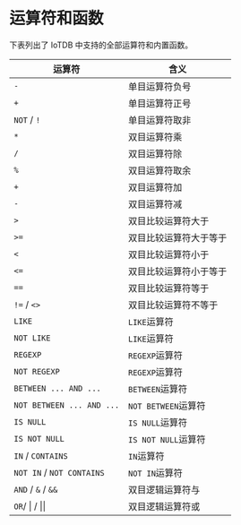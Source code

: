<!--

    Licensed to the Apache Software Foundation (ASF) under one
    or more contributor license agreements.  See the NOTICE file
    distributed with this work for additional information
    regarding copyright ownership.  The ASF licenses this file
    to you under the Apache License, Version 2.0 (the
    "License"); you may not use this file except in compliance
    with the License.  You may obtain a copy of the License at
    
        http://www.apache.org/licenses/LICENSE-2.0
    
    Unless required by applicable law or agreed to in writing,
    software distributed under the License is distributed on an
    "AS IS" BASIS, WITHOUT WARRANTIES OR CONDITIONS OF ANY
    KIND, either express or implied.  See the License for the
    specific language governing permissions and limitations
    under the License.

-->

# 运算符和函数



下表列出了 IoTDB 中支持的全部运算符和内置函数。

|运算符                       |含义|
|----------------------------|-----------|
|`-`                         |单目运算符负号|
|`+`                         |单目运算符正号|
|`NOT` / `!`                 |单目运算符取非|
|`*`                         |双目运算符乘|
|`/`                         |双目运算符除|
|`%`                         |双目运算符取余|
|`+`                         |双目运算符加|
|`-`                         |双目运算符减|
|`>`                         |双目比较运算符大于|
|`>=`                        |双目比较运算符大于等于|
|`<`                         |双目比较运算符小于|
|`<=`                        |双目比较运算符小于等于|
|`==`                        |双目比较运算符等于|
|`!=` / `<>`                 |双目比较运算符不等于|
|`LIKE`                      |`LIKE`运算符|
|`NOT LIKE`                  |`LIKE`运算符|
|`REGEXP`                    |`REGEXP`运算符|
|`NOT REGEXP`                |`REGEXP`运算符|
|`BETWEEN ... AND ...`       |`BETWEEN`运算符|
|`NOT BETWEEN ... AND ...`   |`NOT BETWEEN`运算符|
|`IS NULL`                   |`IS NULL`运算符|
|`IS NOT NULL`               |`IS NOT NULL`运算符|
|`IN` / `CONTAINS`           |`IN`运算符|
|`NOT IN` / `NOT CONTAINS`   |`NOT IN`运算符|
|`AND` / `&` / `&&`          |双目逻辑运算符与|
|`OR`/ &#124; / &#124;&#124; |双目逻辑运算符或|
<!--- &#124;即管道符 转义不能用在``里, 表格内不允许使用管道符 -->

